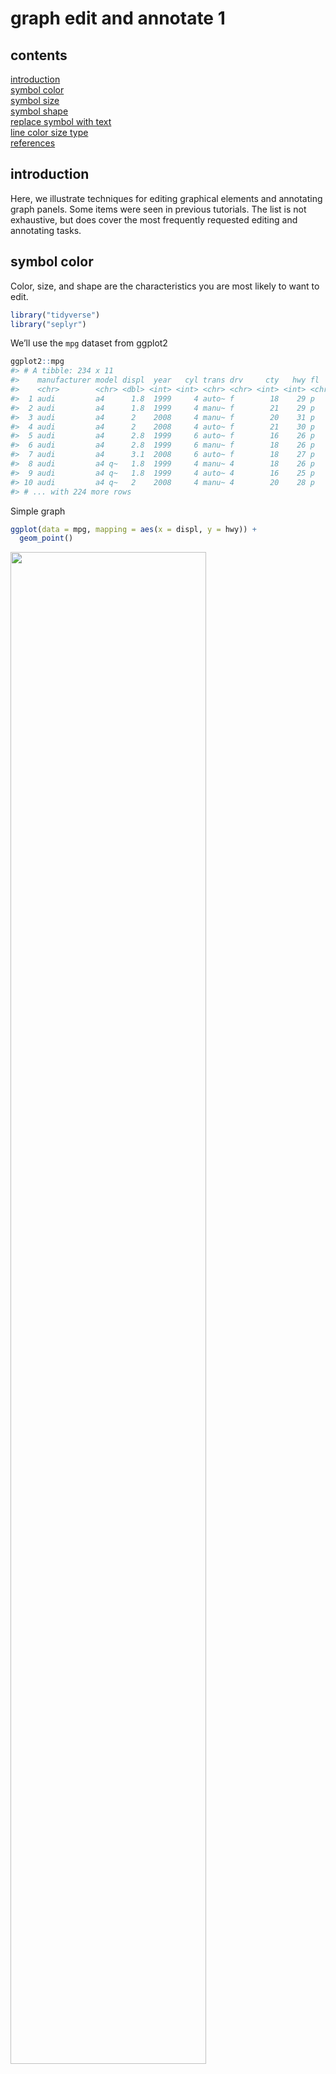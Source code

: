 graph edit and annotate 1
================

<!-- edit symbols and lines  -->

<!-- - color  DONE-->

<!-- - size  DONE-->

<!-- - shape  DONE-->

<!-- - replace a data marker with text  -->

## contents

[introduction](#introduction)  
[symbol color](#symbol-color)  
[symbol size](#symbol-size)  
[symbol shape](#symbol-shape)  
[replace symbol with text](#replace-symbol-with-text)  
[line color size type](#line-color-size-type)  
[references](#references)

## introduction

Here, we illustrate techniques for editing graphical elements and
annotating graph panels. Some items were seen in previous tutorials. The
list is not exhaustive, but does cover the most frequently requested
editing and annotating tasks.

## symbol color

Color, size, and shape are the characteristics you are most likely to
want to edit.

``` r
library("tidyverse")
library("seplyr")
```

We’ll use the `mpg` dataset from ggplot2

``` r
ggplot2::mpg
#> # A tibble: 234 x 11
#>    manufacturer model displ  year   cyl trans drv     cty   hwy fl    class
#>    <chr>        <chr> <dbl> <int> <int> <chr> <chr> <int> <int> <chr> <chr>
#>  1 audi         a4      1.8  1999     4 auto~ f        18    29 p     comp~
#>  2 audi         a4      1.8  1999     4 manu~ f        21    29 p     comp~
#>  3 audi         a4      2    2008     4 manu~ f        20    31 p     comp~
#>  4 audi         a4      2    2008     4 auto~ f        21    30 p     comp~
#>  5 audi         a4      2.8  1999     6 auto~ f        16    26 p     comp~
#>  6 audi         a4      2.8  1999     6 manu~ f        18    26 p     comp~
#>  7 audi         a4      3.1  2008     6 auto~ f        18    27 p     comp~
#>  8 audi         a4 q~   1.8  1999     4 manu~ 4        18    26 p     comp~
#>  9 audi         a4 q~   1.8  1999     4 auto~ 4        16    25 p     comp~
#> 10 audi         a4 q~   2    2008     4 manu~ 4        20    28 p     comp~
#> # ... with 224 more rows
```

Simple graph

``` r
ggplot(data = mpg, mapping = aes(x = displ, y = hwy)) + 
  geom_point()
```

<img src="images/cm212-unnamed-chunk-4-1.png" width="78.75%" />

If we want all the dots the same color, we change color in the geom.

``` r
ggplot(data = mpg, mapping = aes(x = displ, y = hwy)) + 
  geom_point(color = rcb("mid_BG"))
```

<img src="images/cm212-unnamed-chunk-5-1.png" width="78.75%" />

If we use color to distinguish between cars with different class, we
assign the color in the `aes()`.

``` r
# how many in each class?
mpg %>% count(class)
#> # A tibble: 7 x 2
#>   class          n
#>   <chr>      <int>
#> 1 2seater        5
#> 2 compact       47
#> 3 midsize       41
#> 4 minivan       11
#> 5 pickup        33
#> 6 subcompact    35
#> 7 suv           62

# let's omit the 2seater
mpg <- mpg %>% 
    filter(class != "2seater")

# graph
ggplot(data = mpg, mapping = aes(x = displ, y = hwy, color = class)) + 
  geom_point()
```

<img src="images/cm212-unnamed-chunk-6-1.png" width="78.75%" />

To change these colors, we add

``` r
my_color <- c(rcb("dark_BG"), rcb("mid_BG"), rcb("light_BG"), rcb("light_Br"), rcb("mid_Br"), rcb("dark_Br"))

ggplot(data = mpg, mapping = aes(x = displ, y = hwy, color = class)) + 
  geom_point() +
    scale_color_manual(values = my_color)
```

<img src="images/cm212-unnamed-chunk-7-1.png" width="78.75%" />

The classes should be ordered, so I convert class to a factor ordered by
hwy.

``` r
mpg  <-  mpg %>% 
    mutate(class = fct_reorder(class, hwy, mean))

ggplot(data = mpg, mapping = aes(x = displ, y = hwy, color = class)) + 
  geom_point() +
    scale_color_manual(values = my_color)
```

<img src="images/cm212-unnamed-chunk-8-1.png" width="78.75%" />

I want the colors assigned in the reverse order so that green represents
the best mileage and brown the worst.

``` r
my_color <- rev(my_color)

ggplot(data = mpg, mapping = aes(x = displ, y = hwy, color = class)) + 
  geom_point() +
    scale_color_manual(values = my_color)
```

<img src="images/cm212-unnamed-chunk-9-1.png" width="78.75%" />

And I want the order of the legend reversed

``` r
ggplot(data = mpg, mapping = aes(x = displ, y = hwy, color = class)) + 
  geom_point() +
    scale_color_manual(values = my_color) +
    guides(color = guide_legend(reverse = TRUE))
```

<img src="images/cm212-unnamed-chunk-10-1.png" width="78.75%" />

If we facet the graph on the same variable, the assigned colors remain

``` r
ggplot(data = mpg, mapping = aes(x = displ, y = hwy, color = class)) + 
  geom_point() +
    scale_color_manual(values = my_color) +
    guides(color = guide_legend(reverse = TRUE)) +
    facet_wrap(vars(class), as.table = FALSE)
```

<img src="images/cm212-unnamed-chunk-11-1.png" width="78.75%" />

If we facet on a different arable, the assigned colors remain.

``` r
mpg <- mpg %>% 
    filter(cyl != 5) %>% 
    mutate(cyl = fct_reorder(factor(cyl), hwy, mean)) 

p <- ggplot(data = mpg, mapping = aes(x = displ, y = hwy, color = class)) + 
  geom_point() +
    scale_color_manual(values = my_color) +
    guides(color = guide_legend(reverse = TRUE)) +
    facet_wrap(vars(cyl), as.table = FALSE) 
p
```

<img src="images/cm212-unnamed-chunk-12-1.png" width="78.75%" />

## symbol size

To uniformly change the size of all data markers, use size in the geom.
Here, I use `set.seed()` so that the random jittering is fixed.

``` r
set.seed(20190507)
ggplot(data = mpg, mapping = aes(x = displ, y = hwy)) + 
  geom_jitter(size = 3, alpha = 0.3)
```

<img src="images/cm212-unnamed-chunk-14-1.png" width="78.75%" />

Likewise, in the faceted graph,

``` r
p <- p +
    geom_jitter(size = 3)
p
```

<img src="images/cm212-unnamed-chunk-15-1.png" width="78.75%" />

If size is assigned to a variable, we assign it in the `aes()`. Size can
be assigned to a continuous variable, as shown here,

``` r
mpg <- mpg %>% 
    mutate(manufacturer = fct_reorder(factor(manufacturer), hwy, mean)) 

ggplot(data = mpg, mapping = aes(x = hwy, y = manufacturer, size = displ))+
    geom_point(color = rcb("mid_BG"))
```

<img src="images/cm212-unnamed-chunk-16-1.png" width="78.75%" />

Plotting size and color in `aes()` produces two legends

``` r
ggplot(data = mpg, mapping = aes(x = hwy, y = manufacturer, size = displ, color = class))+
    geom_point() +
    scale_color_manual(values = my_color) +
    guides(color = guide_legend(reverse = TRUE))
```

<img src="images/cm212-unnamed-chunk-17-1.png" width="78.75%" />

In this case, I’d like to increase the symbol size in the legend

``` r
ggplot(data = mpg, mapping = aes(x = hwy, y = manufacturer, size = displ, color = class))+
    geom_point() +
    scale_color_manual(values = my_color) +
    guides(color = guide_legend(reverse = TRUE, override.aes = list(size = 4)))
```

<img src="images/cm212-unnamed-chunk-18-1.png" width="78.75%" />

## symbol shape

The 26 conventional R symbol shapes are these. Numbers 21–25 have both a
color (border) and fill attribute.

<img src="images/cm212-unnamed-chunk-20-1.png" width="78.75%" />

Like color, shape can be assigned to all the symbols in the geom

``` r
set.seed(20190507)
ggplot(data = mpg, mapping = aes(x = displ, y = hwy)) + 
  geom_jitter(shape = 5)
```

<img src="images/cm212-unnamed-chunk-21-1.png" width="78.75%" />

Like color, different shapes are used if mapped to a variable using
`aes()`.

``` r
ggplot(data = mpg, mapping = aes(x = hwy, y = manufacturer, shape = class))+
    geom_jitter(size = 2, alpha = 0.5, width = 1, height = 0) +
    guides(shape = guide_legend(reverse = TRUE, override.aes = list(size = 2.5)))
```

<img src="images/cm212-unnamed-chunk-22-1.png" width="78.75%" />

We can specify the shapes we want with `scale_shape_manual()`

``` r
my_shape <- c(17, 16, 15, 2, 1, 0)

ggplot(data = mpg, mapping = aes(x = hwy, y = manufacturer, shape = class))+
    geom_jitter(size = 2, alpha = 0.5, width = 1, height = 0) +
    guides(shape = guide_legend(reverse = TRUE, override.aes = list(size = 2.5))) +
  scale_shape_manual(values = my_shape)
```

<img src="images/cm212-unnamed-chunk-23-1.png" width="78.75%" />

And we can combine color and shape, but we get two legends,

``` r
ggplot(data = mpg, mapping = aes(x = hwy, y = manufacturer, shape = class, color = class))+
    geom_jitter(size = 2, width = 1, height = 0) +
    guides(shape = guide_legend(reverse = TRUE, override.aes = list(size = 2.5))) +
  scale_shape_manual(values = my_shape) +
    scale_color_manual(values = my_color)
```

<img src="images/cm212-unnamed-chunk-24-1.png" width="78.75%" />

We can add color to the shape guide and omit the color-only legend.

``` r
ggplot(data = mpg, mapping = aes(x = hwy, y = manufacturer, 
                                                                 shape = class, 
                                                                 color = class)) +
    geom_jitter(size = 2, width = 1, height = 0) +
    guides(shape = guide_legend(reverse = TRUE, 
                                                            override.aes = list(size = 2.5, color = my_color)), 
                 color = "none") +
  scale_shape_manual(values = my_shape) +
    scale_color_manual(values = my_color)
```

<img src="images/cm212-unnamed-chunk-25-1.png" width="78.75%" />

## replace symbol with text

You can use text that is already in the data frame, for example, the
number of cylinders is a factor

``` r
unique(mpg$cyl)
#> [1] 4 6 8
#> Levels: 8 6 4
```

Because cyl is a variable, we assign it to `label` in `aers()` and use
`geom_text()`

``` r
ggplot(data = mpg, mapping = aes(x = displ, y = hwy, label = cyl, color = cyl)) + 
  geom_text(size = 3) +
    scale_color_manual(values = my_color[c(1, 4, 5)]) +
    guides(color = guide_legend(reverse = TRUE)) +
    facet_wrap(vars(class), as.table = FALSE)
```

<img src="images/cm212-unnamed-chunk-27-1.png" width="78.75%" />

Or you can add a column with a text variable.

## line color size type

Editing lines is similar to editing symbols. The main difference is that
we use `geom_line()` instead of `geom_point()` and that “linetype” has 7
levels,

<img src="images/cm212-unnamed-chunk-29-1.png" width="78.75%" />

I’ll use the `UKLungDeaths` dataset in base R for three time series
giving the monthly deaths from bronchitis, emphysema, and asthma in the
UK, 1974–1979, males (`mdeaths`), females (`fdeaths`), and total
(`ldeaths`).

I use the tsbox package to convert the Time Series data format to a tidy
data frame.

``` r
library("tsbox")

# collect the time series
collected_ts <- ts_c(mdeaths, fdeaths, ldeaths)

# convert to data frame 
df <- ts_df(collected_ts)

# then to a tibble
df <- as_tibble(df)

df
#> # A tibble: 216 x 3
#>    id      time       value
#>    <chr>   <date>     <dbl>
#>  1 mdeaths 1974-01-01  2134
#>  2 mdeaths 1974-02-01  1863
#>  3 mdeaths 1974-03-01  1877
#>  4 mdeaths 1974-04-01  1877
#>  5 mdeaths 1974-05-01  1492
#>  6 mdeaths 1974-06-01  1249
#>  7 mdeaths 1974-07-01  1280
#>  8 mdeaths 1974-08-01  1131
#>  9 mdeaths 1974-09-01  1209
#> 10 mdeaths 1974-10-01  1492
#> # ... with 206 more rows
```

Distinguish by color. First, convert the id to a factor and order it.

``` r
df <- df %>% 
    mutate(id = fct_reorder(id, value))

ggplot(data = df, mapping = aes(x = time, y = value, color = id)) +
    geom_line() +
    guides(color = guide_legend(reverse = TRUE))
```

<img src="images/cm212-unnamed-chunk-31-1.png" width="78.75%" />

Distinguish by line type

``` r
ggplot(data = df, mapping = aes(x = time, y = value, linetype = id)) +
    geom_line() +
    guides(linetype = guide_legend(reverse = TRUE))
```

<img src="images/cm212-unnamed-chunk-32-1.png" width="78.75%" />

Again, if we want to apply the same attributes to all lines, we do it in
the geom.

``` r
ggplot(data = df, mapping = aes(x = time, y = value, linetype = id)) +
    geom_line(color = rcb("dark_BG"), size = 1) +
    guides(linetype = guide_legend(reverse = TRUE))
```

<img src="images/cm212-unnamed-chunk-33-1.png" width="78.75%" />

And multiple attributes can be assigned is `aes()`.

``` r
ggplot(data = df, mapping = aes(x = time, y = value, linetype = id, color = id)) +
    geom_line(size = 1) +
    guides(color = guide_legend(reverse = TRUE), 
                 linetype = "none")
```

<img src="images/cm212-unnamed-chunk-34-1.png" width="78.75%" />

And colors can be manually assigned,

``` r
ggplot(data = df, mapping = aes(x = time, y = value, linetype = id, color = id)) +
    geom_line(size = 1) +
    scale_color_manual(values = my_color[c(4, 5, 2)]) +
    guides(color = guide_legend(reverse = TRUE), 
                 linetype = "none")
```

<img src="images/cm212-unnamed-chunk-35-1.png" width="78.75%" />

Facets,

``` r
ggplot(data = df, mapping = aes(x = time, y = value)) +
    geom_line(size = 1, color = rcb("dark_BG")) +
    facet_wrap(vars(id), as.table = FALSE, ncol = 3)
```

<img src="images/cm212-unnamed-chunk-36-1.png" width="78.75%" />

<br> <a href="#top">▲ top of page</a>

## references

<div id="refs">

<div id="ref-Wickham+Grolemund:2017">

Wickham H and Grolemund G (2017) *R for Data Science.* O’Reilly Media,
Inc., Sebastopol, CA <https://r4ds.had.co.nz/>

</div>

</div>

***
<a href="#top">&#9650; top of page</a>    
[&#9665; calendar](../README.md#calendar)    
[&#9665; index](../README.md#index)
